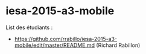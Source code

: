 # iesa-2015-a3-mobile

List des étudiants :


* https://github.com/rrabillo/iesa-2015-a3-mobile/edit/master/README.md (Richard Rabillon)
